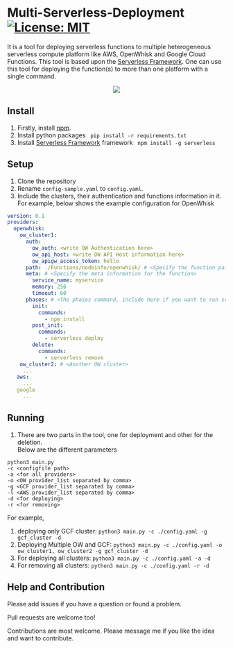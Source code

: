 # Multi-Serverless-Deployment [![License: MIT](https://img.shields.io/badge/License-MIT-green.svg)](https://github.com/ansjin/multi-serverless-deployment/blob/main/LICENSE)


It is a tool for deploying serverless functions to multiple heterogeneous serverless compute platform like 
AWS, OpenWhisk and Google Cloud Functions. This tool is based upon the <a href="https://github.com/serverless/serverless">Serverless Framework</a>.
One can use this tool for deploying the function(s) to more than one platform with a single command.
<p align="center">
<img src="https://github.com/ansjin/multi-serverless-deployment/blob/main/Docs/multi-serverless-archi.png"></img>
</p> 

## Install
1. Firstly, install <a href="https://nodejs.org/en/download/"> npm</a>.
2. Install python packages ``` pip install -r requirements.txt```
3. Install <a href="https://github.com/serverless/serverless">Serverless Framework</a> framework  ``` npm install -g serverless```

## Setup 
1. Clone the repository
2. Rename ```config-sample.yaml``` to ```config.yaml```. 
3. Include the clusters, their authentication and functions information in it. 
For example, below shows the example configuration for OpenWhisk
```yaml
version: 0.1
providers:
  openwhisk:
    ow_cluster1:
      auth:
        ow_auth: <write OW Authentication here>
        ow_api_host: <write OW API Host information here>
        ow_apigw_access_token: hello
      path: ./Functions/nodeinfo/openwhisk/ # <Specify the function path>
      meta: # <Specify the meta information for the function>
        service_name: myservice
        memory: 256
        timeout: 60
      phases: # <The phases command, include here if you want to run something>
        init:
          commands:
            - npm install
        post_init:
          commands:
            - serverless deploy
        delete:
          commands:
            - serverless remove
    ow_cluster2: # <Another OW cluster>
     ...
   aws:
     ...
   google
     ...
 ```
 
 
## Running
1. There are two parts in the tool, one for deployment and other for the deletion.  
Below are the different parameters
 ```
python3 main.py 
 -c <configfile path> 
 -a <for all providers> 
 -o <OW provider_list separated by comma> 
 -g <GCF provider_list separated by comma>
 -l <AWS provider_list separated by comma> 
 -d <for deploying> 
 -r <for removing>
 ```

For example, 
1. deploying only GCF cluster: ``` python3 main.py -c ./config.yaml -g gcf_cluster -d ```
2. Deploying Multiple OW and GCF: ``` python3 main.py -c ./config.yaml -o ow_cluster1, ow_cluster2 -g gcf_cluster -d ```
3. For deploying all clusters: ``` python3 main.py -c ./config.yaml -a -d ```
4. For removing all clusters: ``` python3 main.py -c ./config.yaml -r -d ```


## Help and Contribution

Please add issues if you have a question or found a problem. 

Pull requests are welcome too!

Contributions are most welcome. Please message me if you like the idea and want to contribute. 